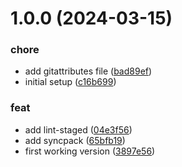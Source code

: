 # 1.0.0 (2024-03-15)


### chore

* add gitattributes file ([bad89ef](https://github.com/capitnflam/eslint-plugin/commit/bad89ef76f6d5f84866d54032e6f70901d960057))
* initial setup ([c16b699](https://github.com/capitnflam/eslint-plugin/commit/c16b699a8d7eff2f7aa54c18b2395f809e49c136))


### feat

* add lint-staged ([04e3f56](https://github.com/capitnflam/eslint-plugin/commit/04e3f569825e5b99b443f5882f7bacea0064152f))
* add syncpack ([65bfb19](https://github.com/capitnflam/eslint-plugin/commit/65bfb198e0f7ef3e35dc3f57081e2b6f4aee26e1))
* first working version ([3897e56](https://github.com/capitnflam/eslint-plugin/commit/3897e56d5eab97c99b4fa93f9fe324c0fbab62d0))
